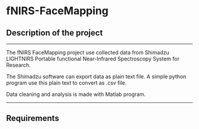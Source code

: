 # fNIRS-FaceMapping

## Description of the project
---

The fNIRS FaceMapping project use collected data from Shimadzu LIGHTNIRS Portable functional Near-Infrared Spectroscopy System for Research.

The Shimadzu software can export data as plain text file.
A simple python program use this plain text to convert as .csv file.

Data cleaning and analysis is made with Matlab program.

---

## Requirements

